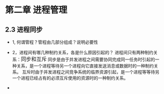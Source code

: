 # 第二章 进程管理

## 2.3 进程同步

* 1, 何谓管程？管程由几部分组成？说明必要性

* 2，进程间有哪几种制约关系，各是什么原因引起的？
  进程间只有两种制约关系：<big>同步和互斥</big>
  同步是由于并发进程之间需要协同完成同一任务时引起的一种关系，是一个进程等待另一个进程向它直接发送消息或数据时的一种制约关系。
  互斥时由于并发进程之间竞争系统的临界资源引起，是一个进程等等待另一个进程已经占有的必须互斥使用的资源时的一种制约关系。
* 

